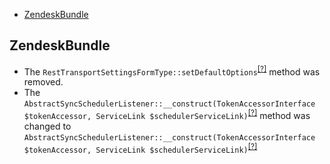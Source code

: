 - [ZendeskBundle](#zendeskbundle)

ZendeskBundle
-------------
* The `RestTransportSettingsFormType::setDefaultOptions`<sup>[[?]](https://github.com/oroinc/OroCRMZendeskBundle/tree/2.6.0/Form/Type/RestTransportSettingsFormType.php#L59 "Oro\Bundle\ZendeskBundle\Form\Type\RestTransportSettingsFormType::setDefaultOptions")</sup> method was removed.
* The `AbstractSyncSchedulerListener::__construct(TokenAccessorInterface $tokenAccessor, ServiceLink $schedulerServiceLink)`<sup>[[?]](https://github.com/oroinc/OroCRMZendeskBundle/tree/2.6.0/EventListener/Doctrine/AbstractSyncSchedulerListener.php#L36 "Oro\Bundle\ZendeskBundle\EventListener\Doctrine\AbstractSyncSchedulerListener")</sup> method was changed to `AbstractSyncSchedulerListener::__construct(TokenAccessorInterface $tokenAccessor, ServiceLink $schedulerServiceLink)`<sup>[[?]](https://github.com/oroinc/OroCRMZendeskBundle/tree/3.0.0-beta/EventListener/Doctrine/AbstractSyncSchedulerListener.php#L35 "Oro\Bundle\ZendeskBundle\EventListener\Doctrine\AbstractSyncSchedulerListener")</sup>

